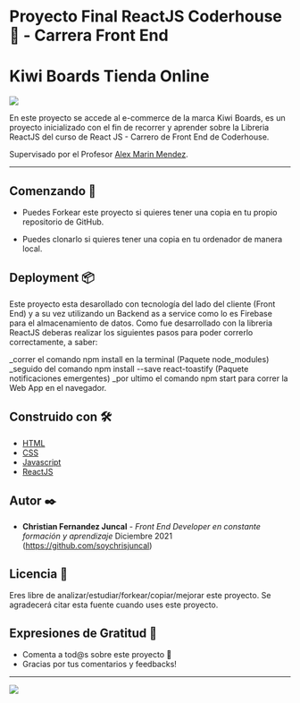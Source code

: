 # Proyecto Final ReactJS Coderhouse 🚀 - Carrera Front End 

# Kiwi Boards Tienda Online

<img src="https://i.ibb.co/BVJk7Gz/presentacion-OK.jpg">

En este proyecto se accede al e-commerce de la marca Kiwi Boards, es un proyecto inicializado con el fin de recorrer y aprender sobre la Libreria ReactJS del curso de React JS - Carrero de Front End de Coderhouse.

Supervisado por el Profesor [Alex Marin Mendez](https://github.com/alexmarinmendez).

---

## Comenzando 🚀

- Puedes Forkear este proyecto si quieres tener una copia en tu propio repositorio de GitHub.

- Puedes clonarlo si quieres tener una copia en tu ordenador de manera local.


## Deployment 📦

Este proyecto esta desarollado con tecnología del lado del cliente (Front End) y a su vez utilizando un Backend as a service como lo es Firebase para el almacenamiento de datos. Como fue desarrollado con la libreria ReactJS deberas realizar los siguientes pasos para poder correrlo correctamente, a saber:

_correr el comando npm install en la terminal (Paquete node_modules)
_seguido del comando npm install --save react-toastify (Paquete notificaciones emergentes)
_por ultimo el comando npm start para correr la Web App en el navegador.

## Construido con 🛠️

* [HTML](https://developer.mozilla.org/es/docs/Web/HTML)
* [CSS](https://developer.mozilla.org/es/docs/Web/CSS)
* [Javascript](https://developer.mozilla.org/es/docs/Web/JavaScript)
* [ReactJS](https://developer.mozilla.org/es/docs/Learn/Tools_and_testing/Client-side_JavaScript_frameworks/React_getting_started)

## Autor ✒️

* **Christian Fernandez Juncal** - *Front End Developer en constante formación y aprendizaje* Diciembre 2021 (https://github.com/soychrisjuncal)

## Licencia 📄

Eres libre de analizar/estudiar/forkear/copiar/mejorar este proyecto. Se agradecerá citar esta fuente cuando uses este proyecto.

## Expresiones de Gratitud 🎁

* Comenta a tod@s sobre este proyecto 📢
* Gracias por tus comentarios y feedbacks!



---
<img src="https://i.ibb.co/qFg89P1/firma-Copy.png" />
